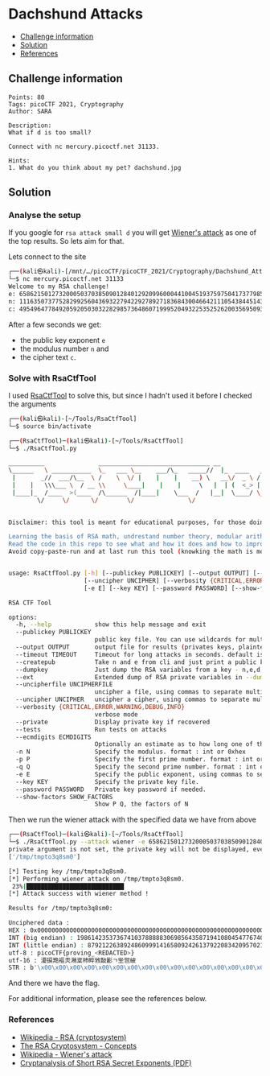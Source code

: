 # Dachshund Attacks

- [Challenge information](#challenge-information)
- [Solution](#solution)
- [References](#references)

## Challenge information
```
Points: 80
Tags: picoCTF 2021, Cryptography
Author: SARA

Description:
What if d is too small? 

Connect with nc mercury.picoctf.net 31133.

Hints:
1. What do you think about my pet? dachshund.jpg
```

## Solution

### Analyse the setup

If you google for `rsa attack small d` you will get [Wiener's attack](https://en.wikipedia.org/wiki/Wiener%27s_attack) as one of the top results. So lets aim for that.

Lets connect to the site
```bash
┌──(kali㉿kali)-[/mnt/…/picoCTF/picoCTF_2021/Cryptography/Dachshund_Attacks]
└─$ nc mercury.picoctf.net 31133
Welcome to my RSA challenge!
e: 65862150127320005037038509012840129209960004410045193759750417377985394915130368181368296052667342899940009485124918084970700806881035884433562195922295472534531712858333290106078343277760803756755670572802680742457324607562251776322670688513709708316127255727360794138423450486733791623208864139985319062709
n: 111635073775282992560436932279422927892718368430046642111054384451437430092958074900936053148330367695269807776075371257916124798239989868928144454138677744106085230203964004299426988568195532162795415192136353551001934000267406108446664822033910616982418163274796786325762783581040178897937780881123797331079
c: 49549647784920592050303228298573648607199952049322535252620035695093329607635490577905002304862913428592143243603580186617698394894233841091360060436848920174536652319109898564887300408227123623221892942454805819870355745462215546218568019618578258052103881221284377372054554879956764482279714539463062518411
```

After a few seconds we get:
 * the public key exponent `e`
 * the modulus number `n` and 
 * the cipher text `c`.

### Solve with RsaCtfTool

I used [RsaCtfTool](https://github.com/RsaCtfTool/RsaCtfTool) to solve this, but since I hadn't used it before I checked the arguments
```bash
┌──(kali㉿kali)-[~/Tools/RsaCtfTool]
└─$ source bin/activate

┌──(RsaCtfTool)─(kali㉿kali)-[~/Tools/RsaCtfTool]
└─$ ./RsaCtfTool.py 

__________               _______________________________ __                .__   
\______   \ ___________  \_   ___ \__    ___/\_   _____//  |_  ____   ____ |  |  
 |       _//  ___/\__  \ /    \  \/ |    |    |    __) \   __\/  _ \ /  _ \|  |  
 |    |   \\\___ \  / __ \\     \____|    |    |     \   |  | (  <_> |  <_> )  |__
 |____|_  /____  >(____  /\______  /|____|    \___  /   |__|  \____/ \____/|____/
        \/     \/      \/        \/               \/                             
        

Disclaimer: this tool is meant for educational purposes, for those doing CTF's first try:

Learning the basis of RSA math, undrestand number theory, modular arithmetric, integer factorization, fundamental theorem of arithmetic.
Read the code in this repo to see what and how it does and how to improve it, send PR's.
Avoid copy-paste-run and at last run this tool (knowking the math is more valuable than knowking how to run this tool).


usage: RsaCtfTool.py [-h] [--publickey PUBLICKEY] [--output OUTPUT] [--timeout TIMEOUT] [--createpub] [--dumpkey] [--ext] [--uncipherfile UNCIPHERFILE]
                     [--uncipher UNCIPHER] [--verbosity {CRITICAL,ERROR,WARNING,DEBUG,INFO}] [--private] [--tests] [--ecmdigits ECMDIGITS] [-n N] [-p P] [-q Q]
                     [-e E] [--key KEY] [--password PASSWORD] [--show-factors SHOW_FACTORS]

RSA CTF Tool

options:
  -h, --help            show this help message and exit
  --publickey PUBLICKEY
                        public key file. You can use wildcards for multiple keys.
  --output OUTPUT       output file for results (privates keys, plaintext data).
  --timeout TIMEOUT     Timeout for long attacks in seconds. default is 60s min: MIN_INT in C, max: MAX_INT in C, values < 1 have the same effect as MAX_INT
  --createpub           Take n and e from cli and just print a public key then exit
  --dumpkey             Just dump the RSA variables from a key - n,e,d,p,q
  --ext                 Extended dump of RSA private variables in --dumpkey mode - dp,dq,pinv,qinv).
  --uncipherfile UNCIPHERFILE
                        uncipher a file, using commas to separate multiple paths
  --uncipher UNCIPHER   uncipher a cipher, using commas to separate multiple ciphers
  --verbosity {CRITICAL,ERROR,WARNING,DEBUG,INFO}
                        verbose mode
  --private             Display private key if recovered
  --tests               Run tests on attacks
  --ecmdigits ECMDIGITS
                        Optionally an estimate as to how long one of the primes is for ECM method
  -n N                  Specify the modulus. format : int or 0xhex
  -p P                  Specify the first prime number. format : int or 0xhex
  -q Q                  Specify the second prime number. format : int or 0xhex
  -e E                  Specify the public exponent, using commas to separate multiple exponents. format : int or 0xhex
  --key KEY             Specify the private key file.
  --password PASSWORD   Private key password if needed.
  --show-factors SHOW_FACTORS
                        Show P Q, the factors of N
```

Then we run the wiener attack with the specified data we have from above
```bash
┌──(RsaCtfTool)─(kali㉿kali)-[~/Tools/RsaCtfTool]
└─$ ./RsaCtfTool.py --attack wiener -e 65862150127320005037038509012840129209960004410045193759750417377985394915130368181368296052667342899940009485124918084970700806881035884433562195922295472534531712858333290106078343277760803756755670572802680742457324607562251776322670688513709708316127255727360794138423450486733791623208864139985319062709 -n 111635073775282992560436932279422927892718368430046642111054384451437430092958074900936053148330367695269807776075371257916124798239989868928144454138677744106085230203964004299426988568195532162795415192136353551001934000267406108446664822033910616982418163274796786325762783581040178897937780881123797331079 --uncipher 49549647784920592050303228298573648607199952049322535252620035695093329607635490577905002304862913428592143243603580186617698394894233841091360060436848920174536652319109898564887300408227123623221892942454805819870355745462215546218568019618578258052103881221284377372054554879956764482279714539463062518411
private argument is not set, the private key will not be displayed, even if recovered.
['/tmp/tmpto3q8sm0']

[*] Testing key /tmp/tmpto3q8sm0.
[*] Performing wiener attack on /tmp/tmpto3q8sm0.
 23%|███████████████████████████▏                                                                                           | 142/621 [00:00<00:00, 479928.42it/s]
[*] Attack success with wiener method !

Results for /tmp/tmpto3q8sm0:

Unciphered data :
HEX : 0x000000000000000000000000000000000000000000000000000000000000000000000000000000000000000000000000000000000000000000000000000000000000000000000000000000000000000000000000000000000000000000000000007069636f4354467b70726f76696e675f7769656e65725f313134363038347d
INT (big endian) : 198614235373674103788888306985643587194108045477674049828293333354607555709
INT (little endian) : 87921226389248609991416580924261379220834209570216127188744368794844983358867834124248414628711792213050850983251956877756570780708855133214828939851701104528276715881992414177645078631779504417424285365191693621622775553702005676528503892037702385734519870361795786506467713703552453301138070119563546066944
utf-8 : picoCTF{proving_<REDACTED>}
utf-16 : 瀀捩䍯䙔灻潲楶杮睟敩敮彲ㄱ㘴㠰紴
STR : b'\x00\x00\x00\x00\x00\x00\x00\x00\x00\x00\x00\x00\x00\x00\x00\x00\x00\x00\x00\x00\x00\x00\x00\x00\x00\x00\x00\x00\x00\x00\x00\x00\x00\x00\x00\x00\x00\x00\x00\x00\x00\x00\x00\x00\x00\x00\x00\x00\x00\x00\x00\x00\x00\x00\x00\x00\x00\x00\x00\x00\x00\x00\x00\x00\x00\x00\x00\x00\x00\x00\x00\x00\x00\x00\x00\x00\x00\x00\x00\x00\x00\x00\x00\x00\x00\x00\x00\x00\x00\x00\x00\x00\x00\x00\x00\x00\x00picoCTF{proving_<REDACTED>}'
```

And there we have the flag.

For additional information, please see the references below.

### References

- [Wikipedia - RSA (cryptosystem)](https://en.wikipedia.org/wiki/RSA_(cryptosystem))
- [The RSA Cryptosystem - Concepts](https://cryptobook.nakov.com/asymmetric-key-ciphers/the-rsa-cryptosystem-concepts)
- [Wikipedia - Wiener's attack](https://en.wikipedia.org/wiki/Wiener%27s_attack)
- [Cryptanalysis of Short RSA Secret Exponents (PDF)](https://monge.univ-mlv.fr/~jyt/Crypto/4/10.1.1.92.5261.pdf)
